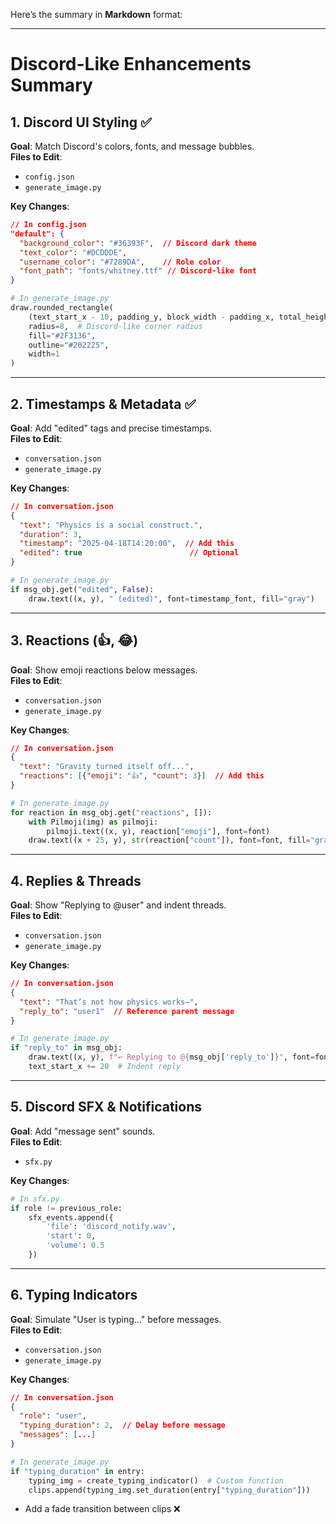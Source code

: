 Here’s the summary in **Markdown** format:

---

# Discord-Like Enhancements Summary

## 1. **Discord UI Styling** ✅
**Goal**: Match Discord's colors, fonts, and message bubbles.  
**Files to Edit**:  
- `config.json`  
- `generate_image.py`  

**Key Changes**:  
```json
// In config.json
"default": {
  "background_color": "#36393F",  // Discord dark theme
  "text_color": "#DCDDDE",
  "username_color": "#7289DA",    // Role color
  "font_path": "fonts/whitney.ttf" // Discord-like font
}
```
```python
# In generate_image.py
draw.rounded_rectangle(
    (text_start_x - 10, padding_y, block_width - padding_x, total_height - padding_y),
    radius=8,  # Discord-like corner radius
    fill="#2F3136",
    outline="#202225",
    width=1
)
```

---

## 2. **Timestamps & Metadata** ✅
**Goal**: Add "edited" tags and precise timestamps.  
**Files to Edit**:  
- `conversation.json`  
- `generate_image.py`  

**Key Changes**:  
```json
// In conversation.json
{
  "text": "Physics is a social construct.",
  "duration": 3,
  "timestamp": "2025-04-18T14:20:00",  // Add this
  "edited": true                        // Optional
}
```
```python
# In generate_image.py
if msg_obj.get("edited", False):
    draw.text((x, y), " (edited)", font=timestamp_font, fill="gray")
```

---

## 3. **Reactions (👍, 😂)**
**Goal**: Show emoji reactions below messages.  
**Files to Edit**:  
- `conversation.json`  
- `generate_image.py`  

**Key Changes**:  
```json
// In conversation.json
{
  "text": "Gravity turned itself off...",
  "reactions": [{"emoji": "👍", "count": 3}]  // Add this
}
```
```python
# In generate_image.py
for reaction in msg_obj.get("reactions", []):
    with Pilmoji(img) as pilmoji:
        pilmoji.text((x, y), reaction["emoji"], font=font)
    draw.text((x + 25, y), str(reaction["count"]), font=font, fill="gray")
```

---

## 4. **Replies & Threads**
**Goal**: Show "Replying to @user" and indent threads.  
**Files to Edit**:  
- `conversation.json`  
- `generate_image.py`  

**Key Changes**:  
```json
// In conversation.json
{
  "text": "That’s not how physics works—",
  "reply_to": "user1"  // Reference parent message
}
```
```python
# In generate_image.py
if "reply_to" in msg_obj:
    draw.text((x, y), f"↩ Replying to @{msg_obj['reply_to']}", font=font, fill="#96989D")
    text_start_x += 20  # Indent reply
```

---

## 5. **Discord SFX & Notifications**
**Goal**: Add "message sent" sounds.  
**Files to Edit**:  
- `sfx.py`  

**Key Changes**:  
```python
# In sfx.py
if role != previous_role:
    sfx_events.append({
        'file': 'discord_notify.wav',
        'start': 0,
        'volume': 0.5
    })
```

---

## 6. **Typing Indicators**
**Goal**: Simulate "User is typing..." before messages.  
**Files to Edit**:  
- `conversation.json`  
- `generate_image.py`  

**Key Changes**:  
```json
// In conversation.json
{
  "role": "user",
  "typing_duration": 2,  // Delay before message
  "messages": [...]
}
```
```python
# In generate_image.py
if "typing_duration" in entry:
    typing_img = create_typing_indicator()  # Custom function
    clips.append(typing_img.set_duration(entry["typing_duration"]))
```

- Add a fade transition between clips ❌
